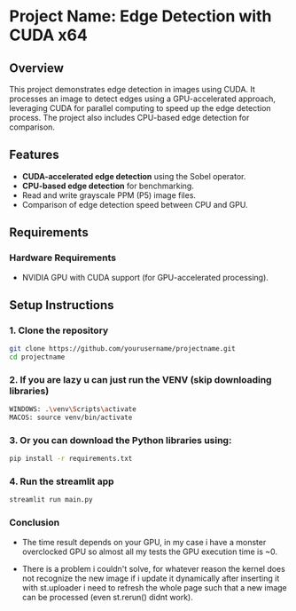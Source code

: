 # Project Name: Edge Detection with CUDA x64

## Overview

This project demonstrates edge detection in images using CUDA. It processes an image to detect edges using a GPU-accelerated approach, leveraging CUDA for parallel computing to speed up the edge detection process. The project also includes CPU-based edge detection for comparison.

## Features

- **CUDA-accelerated edge detection** using the Sobel operator.
- **CPU-based edge detection** for benchmarking.
- Read and write grayscale PPM (P5) image files.
- Comparison of edge detection speed between CPU and GPU.

## Requirements

### Hardware Requirements

- NVIDIA GPU with CUDA support (for GPU-accelerated processing).

## Setup Instructions

### 1. Clone the repository

```bash
git clone https://github.com/yourusername/projectname.git
cd projectname
```

### 2. If you are lazy u can just run the VENV (skip downloading libraries)

```bash
WINDOWS: .\venv\Scripts\activate
MACOS: source venv/bin/activate
```

### 3. Or you can download the Python libraries using:

```bash
pip install -r requirements.txt
```

### 4. Run the streamlit app

```bash
streamlit run main.py
```

### Conclusion

- The time result depends on your GPU, in my case i have a monster overclocked GPU so almost all my tests the GPU execution time is ~0.

- There is a problem i couldn't solve, for whatever reason the kernel does not recognize the new image if i update it dynamically after inserting it with st.uploader i need to refresh the whole page such that a new image can be processed (even st.rerun() didnt work).
